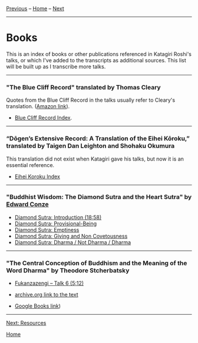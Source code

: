 <a name="0"></a>
[Previous](BCR#0) – 
[Home](index#books) – 
[Next](resources#0)

---
# Books

This is an index of books or other publications referenced in Katagiri Roshi's talks, or which I've added to the transcripts as additional sources. This list will be built up as I transcribe more talks.

---
<a name="BCR"></a>
### "The Blue Cliff Record" translated by Thomas Cleary

Quotes from the Blue Cliff Record in the talks usually refer to Cleary's translation. ([Amazon link](https://www.amazon.com/dp/159030232X/ref=cm_sw_em_r_mt_dp_aLlMFb72FPDHC)).

- [Blue Cliff Record Index](BCR#0).

---
<a name="eihei-koroku"></a>
### “Dōgen’s Extensive Record: A Translation of the Eihei Kōroku,” translated by Taigen Dan Leighton and Shohaku Okumura

This translation did not exist when Katagiri gave his talks, but now it is an essential reference.

- [Eihei Koroku Index](dogen#eihei-koroku)

---
<a name="buddhist-wisdom"></a>
### "Buddhist Wisdom: The Diamond Sutra and the Heart Sutra" by [Edward Conze](glossary#edward-conze)

- [Diamond Sutra: Introduction (18:58)](1979-05-09-Diamond-Sutra-Introduction#1858)
- [Diamond Sutra: Provisional-Being](1979-07-25-Diamond-Sutra-Provisional-Being#0)
- [Diamond Sutra: Emptiness](1979-08-01-Diamond-Sutra-Emptiness#0)
- [Diamond Sutra: Giving and Non Covetousness](1979-08-08-Diamond-Sutra-Giving-and-Non-Covetousness.md#0)
- [Diamond Sutra: Dharma / Not Dharma / Dharma](1979-08-15-Diamond-Sutra-Dharma-Not-Dharma-Dharma#0)

---
<a name="central-conception"></a>
### "The Central Conception of Buddhism and the Meaning of the Word Dharma" by Theodore Stcherbatsky

- [Fukanzazengi – Talk 6 (5:12)](1979-06-14-Fukanzazengi-Talk-6#512)

- [archive.org link to the text](https://archive.org/stream/in.ernet.dli.2015.189881/2015.189881.The-Central-Conception-Of-Buddhism_djvu.txt)
- [Google Books link](https://books.google.com/books?id=C4HSakZwijIC&pg=PA18&lpg=PA18&dq=%22This+is+samskara+in+the+Buddhist+system%22&source=bl&ots=5i_tVITDm8&sig=ACfU3U2sXeTWnfGnSqQzvOecj4Vb2F04rQ&hl=en&sa=X&ved=2ahUKEwihipGzq9DrAhUYK80KHQTICW8Q6AEwAXoECAIQAQ#v=onepage&q=%22This%20is%20samskara%20in%20the%20Buddhist%20system%22&f=false))

---
[Next: Resources](resources#0)

[Home](index#resources)
